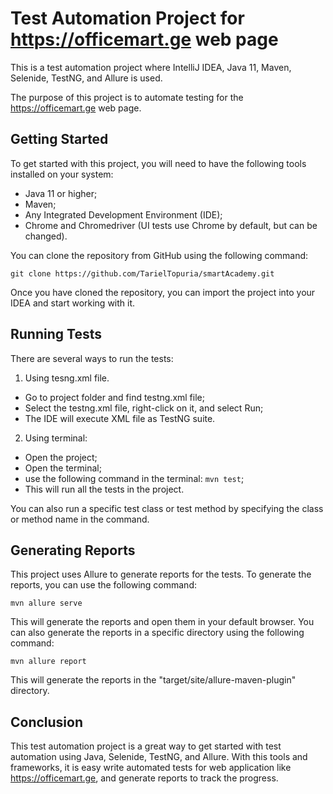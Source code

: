 # Test Automation Project for https://officemart.ge web page
This is a test automation project where IntelliJ IDEA, Java 11, Maven, Selenide, TestNG, and Allure is used. 

The purpose of this project is to automate testing for the https://officemart.ge web page.

## Getting Started
To get started with this project, you will need to have the following tools installed on your system:

* Java 11 or higher;
* Maven;
* Any Integrated Development Environment (IDE);
* Chrome and Chromedriver (UI tests use Chrome by default, but can be changed).

You can clone the repository from GitHub using the following command:

`git clone https://github.com/TarielTopuria/smartAcademy.git`

Once you have cloned the repository, you can import the project into your IDEA and start working with it.

## Running Tests
There are several ways to run the tests:

1. Using tesng.xml file.
- Go to project folder and find testng.xml file; 
- Select the testng.xml file, right-click on it, and select Run; 
- The IDE will execute XML file as TestNG suite.

2. Using terminal:
- Open the project;
- Open the terminal;
- use the following command in the terminal: `mvn test`;
- This will run all the tests in the project. 

You can also run a specific test class or test method by specifying the class or method name in the command.

## Generating Reports
This project uses Allure to generate reports for the tests. To generate the reports, you can use the following command:

`mvn allure serve`

This will generate the reports and open them in your default browser. You can also generate the reports in a specific directory using the following command:

`mvn allure report`

This will generate the reports in the "target/site/allure-maven-plugin" directory.

## Conclusion
This test automation project is a great way to get started with test automation using Java, Selenide, TestNG, and Allure. With this tools and frameworks, it is easy write automated tests for web application like https://officemart.ge, and generate reports to track the progress.
